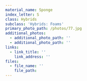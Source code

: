 ```yaml
---
material_name: Sponge
index_letter: S
class: Hybrids
subclass: 'Hybrids: Foams'
primary_photo_path: /photos/77.jpg
additional_photos:
  - additional_photo_path: ''
  - additional_photo_path: ''
links:
  - link_title: ''
    link_address: ''
files:
  - file_name: ''
    file_path:
---
```


